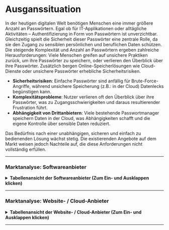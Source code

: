 # Ausganssituation
In der heutigen digitalen Welt benötigen Menschen eine immer größere Anzahl an Passwörtern. Egal ob für IT-Applikationen oder alltägliche Aktivitäten – Authentifizierung in Form von Passwörtern ist unverzichtbar. Gleichzeitig spielt die Sicherheit dieser Passwörter eine zentrale Rolle, da sie den Zugang zu sensiblen persönlichen und beruflichen Daten schützen.
Die steigende Komplexität und Anzahl an Passwörtern ergeben zahlreiche Herausforderungen: Viele Menschen greifen auf unsichere Praktiken zurück, um ihre Passwörter zu speichern, oder verlieren den Überblick über ihre Passwörter. Zusätzlich bergen Online-Speicherlösungen wie Cloud-Dienste oder unsichere Passwörter erhebliche Sicherheitsrisiken.

- **Sicherheitsrisiken**: Einfache Passwörter sind anfällig für Brute-Force-Angriffe, während unsichere Speicherung (z.B.: in der Cloud) Datenlecks begünstigen kann.
- **Komplexitätsprobleme**: Nutzer verlieren oft den Überblick über ihre Passwörter, was zu Zugangsschwierigkeiten und daraus resultierender Frustration führt.
- **Abhängigkeit von Drittanbietern**: Viele bestehende Passwortmanager speichern Daten in der Cloud, was Abhängigkeiten schafft und die eigene Kontrolle über sensible Daten reduziert.

Das Bedürfnis nach einer unabhängigen, sicheren und einfach zu bedienenden Lösung wächst stetig. Die existierenden Angebote auf dem Markt weisen jedoch Nachteile auf, die diese Anforderungen nicht vollständig erfüllen.

---

### Marktanalyse: Softwareanbieter
<details>
<summary><strong>Tabellenansicht der Softwareanbieter (Zum Ein- und Ausklappen klicken)</strong></summary>

| **Anbieter**      | **Vorteile** | **Nachteile** |
|--------------------|---------------------------------------------------------------------------------------------|-------------------------------------------------------------------------------------------------------------------|
| **1Password**      | - Benutzerfreundliches Interface<br>- Plattformübergreifend<br>- Cloud-Backup              | - Interface bietet zu viele Funktionen auf einmal<br> - Abhängigkeit von Cloud-Diensten<br>- Zahlungspflichtig (~ 40 USD / Jahr) |
| **Dashlane**       | - Dark-Web-Monitoring<br>- Automatisches Passwort-Update<br>- Integrierter VPN              | - Interface ist komplex und überladen für Nutzer, die nur eine einfache Passwortverwaltung möchten<br>- Teure Premium-Optionen     |
| **LastPass**       | - Große Verbreitung<br>- Browserintegration<br>- Freemium-Modell                           | - Sicherheitsprobleme in der Vergangenheit<br>- Interface wirkt veraltet und wenig modern<br>- Viele Features sind hinter Paywalls |
| **KeePassXC**      | - Open Source<br>- Lokale Speicherung<br>- Umfangreiche Funktionen                         | - UI ist technisch und unattraktiv für Anfänger<br>- Keine zentrale Synchronisationsmöglichkeit<br>- Komplexität erschwert Einstieg |
| **Bitwarden**      | - Open Source<br>- Hohe Sicherheit<br>- Selbst-Hosting-Option verfügbar                    | - Interface ist schlicht, aber weniger intuitiv im Vergleich zu 1Password<br>- Selbst-Hosting benötigt technisches Know-how        |

</details>

---

### Marktanalyse: Website- / Cloud-Anbieter
<details>
<summary><strong>Tabellenansicht der Website- / Cloud-Anbieter (Zum Ein- und Ausklappen klicken)</strong></summary>

| **Anbieter** | **Vorteile** | **Nachteile**  |
|---------------------------|---------------------------------------------------------------------------------------------|-------------------------------------------------------------------------------------------------------------------|
| **Google Password Manager** | - Integration mit Chrome und Android<br>- Kostenlos<br>- Einfach zu bedienen              | - UI ist minimalistisch, bietet jedoch kaum Flexibilität für Benutzerwünsche<br>- Eingeschränkte Plattform-Kompatibilität           |
| **Apple Passwords**           | - Nahtlose Integration in das Apple-System<br>- Kostenlos                              | - Eingeschränkt auf Apple-Geräte<br>- UI ist stark an das Apple-Design gebunden, ohne Optionen für Personalisierung                 |
| **Dropbox Passwords**        | - Einfaches Teilen von Passwörtern<br>- Cloud-Speicherung                                 | - Sehr grundlegendes Interface ohne erweiterte Funktionen<br>- Abhängigkeit von Dropbox                                           |
| **NordPass**                 | - Sicherheit durch Zero-Knowledge-Verschlüsselung<br>- Plattformübergreifend              | - UI bietet wenig Benutzeranpassungen<br>- Komplexer Einstieg für Nutzer, die keine technischen Vorkenntnisse haben                |
| **Zoho Vault**               | - Integriert in andere Zoho-Produkte<br>- Mehrbenutzerfähigkeit                           | - Kompliziertes Interface für Anfänger<br>- Viele Funktionen nur für Teams, nicht für private Nutzer                              |

</details>

---
